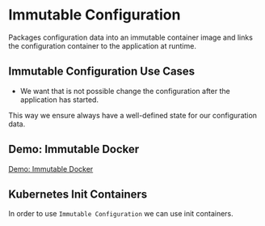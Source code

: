 # Immutable Configuration

Packages configuration data into an immutable container image and links the configuration container to the application at runtime.

## Immutable Configuration Use Cases

* We want that is not possible change the configuration after the application has started. 

This way we ensure always have a well-defined state for our configuration data.

## Demo: Immutable Docker

[Demo: Immutable Docker](00-immutable-docker/readme.md)

## Kubernetes Init Containers

In order to use `Immutable Configuration` we can use init containers.